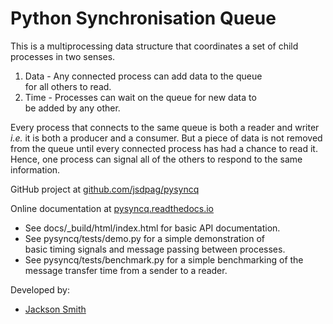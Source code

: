 
# Python Synchronisation Queue

This is a multiprocessing data structure that coordinates a
set of child processes in two senses.

1. Data - Any connected process can add data to the queue  
for all others to read.
2. Time - Processes can wait on the queue for new data to  
be added by any other. 

Every process that connects to the same queue is both a
reader and writer *i.e.* it is both a producer and a
consumer. But a piece of data is not removed from the
queue until every connected process has had a chance to
read it. Hence, one process can signal all of the others
to respond to the same information.

GitHub project at [github.com/jsdpag/pysyncq](https://github.com/jsdpag/pysyncq)

Online documentation at [pysyncq.readthedocs.io](https://pysyncq.readthedocs.io)

* See docs/_build/html/index.html for basic API documentation.
* See pysyncq/tests/demo.py for a simple demonstration of  
basic timing signals and message passing between processes.
* See pysyncq/tests/benchmark.py for a simple benchmarking of
the message transfer time from a sender to a reader.

Developed by:
* [Jackson Smith](https://www.linkedin.com/in/jackson-e-t-smith)

